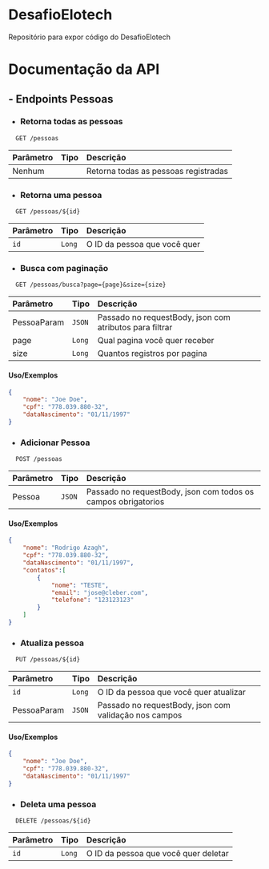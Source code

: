 
# DesafioElotech

Repositório para expor código do DesafioElotech




# Documentação da API

## - Endpoints Pessoas

* ### Retorna todas as pessoas

```http
  GET /pessoas
```

| Parâmetro   | Tipo       | Descrição                           |
| :---------- | :--------- | :---------------------------------- |
| Nenhum |  | Retorna todas as pessoas registradas |

* ### Retorna uma pessoa

```http
  GET /pessoas/${id}
```

| Parâmetro   | Tipo       | Descrição                                   |
| :---------- | :--------- | :------------------------------------------ |
| `id`      | `Long` | O ID da pessoa que você quer |


* ### Busca com paginação

```http
  GET /pessoas/busca?page={page}&size={size}
```

| Parâmetro   | Tipo       | Descrição                                   |
| :---------- | :--------- | :------------------------------------------ |
| PessoaParam      | `JSON` | Passado no requestBody, json com atributos para filtrar |
| page | `Long` | Qual pagina você quer receber |
| size | `Long` | Quantos registros por pagina |

#### Uso/Exemplos
```json
{    
    "nome": "Joe Doe",
    "cpf": "778.039.880-32",
    "dataNascimento": "01/11/1997"
}
```

* ### Adicionar Pessoa

```http
  POST /pessoas
```

| Parâmetro | Tipo  | Descrição                |
| :----- | :---- | :-------------------------- |
| Pessoa | `JSON` | Passado no requestBody, json com todos os campos obrigatorios |

#### Uso/Exemplos
```json
{
    "nome": "Rodrigo Azagh",
    "cpf": "778.039.880-32",
    "dataNascimento": "01/11/1997",
    "contatos":[
        {
            "nome": "TESTE",
            "email": "jose@cleber.com",
            "telefone": "123123123"
        }
    ]
}
```

* ### Atualiza pessoa

```http
  PUT /pessoas/${id}
```

| Parâmetro   | Tipo       | Descrição                                   |
| :---------- | :--------- | :------------------------------------------ |
| `id`      | `Long` | O ID da pessoa que você quer atualizar |
| PessoaParam | `JSON` | Passado no requestBody, json com validação nos campos |

#### Uso/Exemplos
```json
{    
    "nome": "Joe Doe",
    "cpf": "778.039.880-32",
    "dataNascimento": "01/11/1997"
}
```

* ### Deleta uma pessoa

```http
  DELETE /pessoas/${id}
```

| Parâmetro   | Tipo       | Descrição                                   |
| :---------- | :--------- | :------------------------------------------ |
| `id`      | `Long` | O ID da pessoa que você quer deletar|